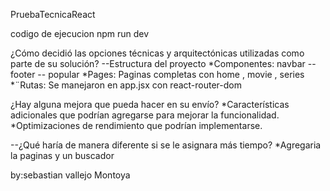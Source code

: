 PruebaTecnicaReact

codigo de ejecucion npm run dev

¿Cómo decidió las opciones técnicas y arquitectónicas utilizadas como parte de su solución? --Estructura del proyecto *Componentes: navbar -- footer -- popular *Pages: Paginas completas con home , movie , series *¨Rutas: Se manejaron en app.jsx con react-router-dom

¿Hay alguna mejora que pueda hacer en su envío? *Características adicionales que podrían agregarse para mejorar la funcionalidad. *Optimizaciones de rendimiento que podrían implementarse.

--¿Qué haría de manera diferente si se le asignara más tiempo? *Agregaria la paginas y un buscador

by:sebastian vallejo Montoya 
